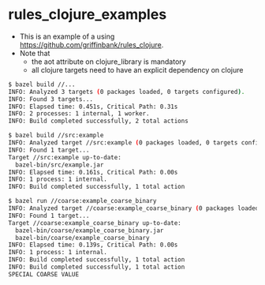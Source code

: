 # rules_clojure_examples

* This is an example of a using https://github.com/griffinbank/rules_clojure.
* Note that 
    * the aot attribute on clojure_library is mandatory 
    * all clojure targets need to have an explicit dependency on clojure

```bash
$ bazel build //...
INFO: Analyzed 3 targets (0 packages loaded, 0 targets configured).
INFO: Found 3 targets...
INFO: Elapsed time: 0.451s, Critical Path: 0.31s
INFO: 2 processes: 1 internal, 1 worker.
INFO: Build completed successfully, 2 total actions

$ bazel build //src:example 
INFO: Analyzed target //src:example (0 packages loaded, 0 targets configured).
INFO: Found 1 target...
Target //src:example up-to-date:
  bazel-bin/src/example.jar
INFO: Elapsed time: 0.161s, Critical Path: 0.00s
INFO: 1 process: 1 internal.
INFO: Build completed successfully, 1 total action

$ bazel run //coarse:example_coarse_binary 
INFO: Analyzed target //coarse:example_coarse_binary (0 packages loaded, 0 targets configured).
INFO: Found 1 target...
Target //coarse:example_coarse_binary up-to-date:
  bazel-bin/coarse/example_coarse_binary.jar
  bazel-bin/coarse/example_coarse_binary
INFO: Elapsed time: 0.139s, Critical Path: 0.00s
INFO: 1 process: 1 internal.
INFO: Build completed successfully, 1 total action
INFO: Build completed successfully, 1 total action
SPECIAL COARSE VALUE

```
